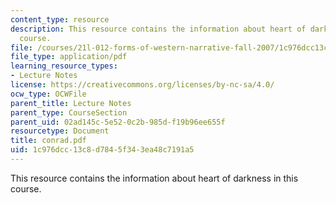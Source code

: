 ```yaml
---
content_type: resource
description: This resource contains the information about heart of darkness in this
  course.
file: /courses/21l-012-forms-of-western-narrative-fall-2007/1c976dcc13c8d7845f343ea48c7191a5_conrad.pdf
file_type: application/pdf
learning_resource_types:
- Lecture Notes
license: https://creativecommons.org/licenses/by-nc-sa/4.0/
ocw_type: OCWFile
parent_title: Lecture Notes
parent_type: CourseSection
parent_uid: 02ad145c-5e52-0c2b-985d-f19b96ee655f
resourcetype: Document
title: conrad.pdf
uid: 1c976dcc-13c8-d784-5f34-3ea48c7191a5
---
```

This resource contains the information about heart of darkness in this course.